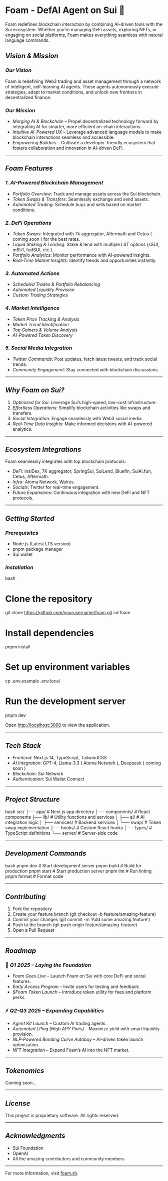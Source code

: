 # Foam - DefAI Agent on Sui 🌊

Foam redefines blockchain interaction by combining AI-driven tools with the Sui ecosystem. Whether you’re managing DeFi assets, exploring NFTs, or engaging on social platforms, Foam makes everything seamless with natural language commands.

## *Vision & Mission*

### *Our Vision*
Foam is redefining Web3 trading and asset management through a network of intelligent, self-learning AI agents. These agents autonomously execute strategies, adapt to market conditions, and unlock new frontiers in decentralized finance.

### *Our Mission*
- *Merging AI & Blockchain* – Propel decentralized technology forward by integrating AI for smarter, more efficient on-chain interactions.
- *Intuitive AI-Powered UX* – Leverage advanced language models to make blockchain interactions seamless and accessible.
- *Empowering Builders* – Cultivate a developer-friendly ecosystem that fosters collaboration and innovation in AI-driven DeFi.

---

## *Foam Features*

### *1. AI-Powered Blockchain Management*
- *Portfolio Overview*: Track and manage assets across the Sui blockchain.
- *Token Swaps & Transfers*: Seamlessly exchange and send assets.
- *Automated Trading*: Schedule buys and sells based on market conditions.

### *2. DeFi Operations*
- *Token Swaps*: Integrated with 7k aggregator, Aftermath and Cetus ( coming soon ) for the best rates.
- *Liquid Staking & Lending*: Stake & lend with multiple LST options (sSUI, mSUI, fudSUI, etc.).
- *Portfolio Analytics*: Monitor performance with AI-powered insights.
- *Real-Time Market Insights*: Identify trends and opportunities instantly.

### *3. Automated Actions*
- *Scheduled Trades & Portfolio Rebalancing*
- *Automated Liquidity Provision*
- *Custom Trading Strategies*

### *4. Market Intelligence*
- *Token Price Tracking & Analysis*
- *Market Trend Identification*
- *Top Gainers & Volume Analysis*
- *AI-Powered Token Discovery*

### *5. Social Media Integration*
- *Twitter Commands*: Post updates, fetch latest tweets, and track social trends.
- *Community Engagement*: Stay connected with blockchain discussions.

---

## *Why Foam on Sui?*
1. *Optimized for Sui*: Leverage Sui’s high-speed, low-cost infrastructure.
2. *Effortless Operations*: Simplify blockchain activities like swaps and transfers.
3. *Social Integration*: Engage seamlessly with Web3 social media.
4. *Real-Time Data Insights*: Make informed decisions with AI-powered analytics.

---

## *Ecosystem Integrations*
Foam seamlessly integrates with top blockchain protocols:
- *DeFi*: insiDex, 7K aggregator, SpringSui, SuiLend, Bluefin, SuiAi.fun, Cetus, Aftermath.
- *Infra*: Atoma Network, Walrus.
- *Socials*: Twitter for real-time engagement.
- *Future Expansions*: Continuous integration with new DeFi and NFT protocols.

---

## *Getting Started*

### *Prerequisites*
- Node.js (Latest LTS version)
- pnpm package manager
- Sui wallet

### *Installation*
bash
# Clone the repository
git clone https://github.com/yourusername/foam.git
cd foam

# Install dependencies
pnpm install

# Set up environment variables
cp .env.example .env.local

# Run the development server
pnpm dev

Open [http://localhost:3000](http://localhost:3000) to view the application.

---

## *Tech Stack*
- *Frontend*: Next.js 14, TypeScript, TailwindCSS
- *AI Integration*: GPT-4, Llama-3.3 ( Atoma Network ), Deepseek ( coming soon )
- *Blockchain*: Sui Network
- *Authentication*: Sui Wallet Connect

---

## *Project Structure*
bash
src/
├── app/            # Next.js app directory
├── components/     # React components
├── lib/            # Utility functions and services
│   ├── ai/        # AI integration logic
│   ├── services/  # Backend services
│   └── swap/      # Token swap implementation
├── hooks/         # Custom React hooks
├── types/         # TypeScript definitions
└── server/        # Server-side code


---

## *Development Commands*
bash
pnpm dev      # Start development server
pnpm build    # Build for production
pnpm start    # Start production server
pnpm lint     # Run linting
pnpm format   # Format code


---

## *Contributing*
1. Fork the repository
2. Create your feature branch (git checkout -b feature/amazing-feature)
3. Commit your changes (git commit -m 'Add some amazing feature')
4. Push to the branch (git push origin feature/amazing-feature)
5. Open a Pull Request

---

## *Roadmap*

### 🚀 *Q1 2025 – Laying the Foundation*
- *Foam Goes Live* – Launch Foam on Sui with core DeFi and social features.
- *Early Access Program* – Invite users for testing and feedback.
- *$Foam Token Launch* – Introduce token utility for fees and platform perks.

### ⚡ *Q2-Q3 2025 – Expanding Capabilities*
- *Agent Kit Launch* – Custom AI trading agents.
- *Automated LPing (High APY Pairs)* – Maximize yield with smart liquidity provision.
- *NLP-Powered Bonding Curve Autobuy* – AI-driven token launch optimization.
- *NFT Integration* – Expand Foam’s AI into the NFT market.

---

## *Tokenomics*
Coming soon...

---

## *License*
This project is proprietary software. All rights reserved.

---

## *Acknowledgments*
- Sui Foundation
- OpenAI
- All the amazing contributors and community members

---

For more information, visit [foam.sh](https://foam.sh).